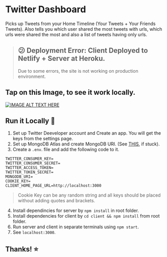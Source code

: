 # Twitter Dashboard
Picks up Tweets from your Home Timeline (Your Tweets + Your Friends Tweets). Also tells you which user shared the most tweets with urls, which urls were shared the most and also a list of tweets having only urls.

> ## :confused: Deployment Error: Client Deployed to Netlify + Server at Heroku.
> Due to some errors, the site is not working on production environment.

## Tap on this Image, to see it work locally.
[![IMAGE ALT TEXT HERE](http://img.youtube.com/vi/iIkLQAKoVe0/0.jpg)](http://www.youtube.com/watch?v=iIkLQAKoVe0)

## Run it Locally :rocket:
1. Set up Twitter Deeveloper account and Create an app. You will get the keys from the settings page.
2. Set up MongoDB Atlas and create MongoDB URI. (See [THIS](https://medium.com/swlh/creating-connecting-a-mongodb-database-and-node-js-server-to-a-front-end-6a53d400ae6a), if stuck).  
3. Create a `.env`. file and add the following code to it.  
```
TWITTER_CONSUMER_KEY=  
TWITTER_CONSUMER_SECRET=  
TWITTER_ACCESS_TOKEN=  
TWITTER_TOKEN_SECRET=  
MONGODB_URI=  
COOKIE_KEY=  
CLIENT_HOME_PAGE_URL=http://localhost:3000
```
> Cookie Key can be any random string and all keys should be placed without adding quotes and brackets.

4. Install dependincies for server by `npm install` in root folder.
5. Install dependencies for client by `cd client && npm install` from root folder.
6. Run server and client in separate terminals using `npm start`.
6. See `localhost:3000`.

## Thanks! :star:
